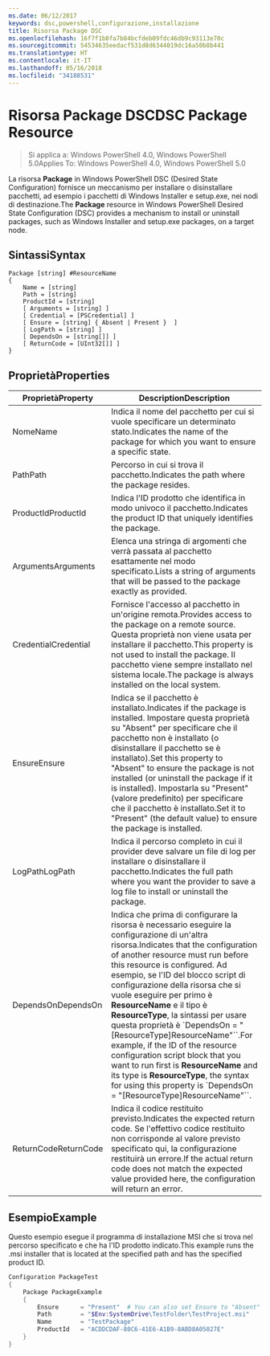 ```yaml
---
ms.date: 06/12/2017
keywords: dsc,powershell,configurazione,installazione
title: Risorsa Package DSC
ms.openlocfilehash: 16f7f1b8fa7b84bcfdeb09fdc46db9c93113e70c
ms.sourcegitcommit: 54534635eedacf531d8d6344019dc16a50b8b441
ms.translationtype: HT
ms.contentlocale: it-IT
ms.lasthandoff: 05/16/2018
ms.locfileid: "34188531"
---
```

# <a name="dsc-package-resource"></a><span data-ttu-id="cf153-103">Risorsa Package DSC</span><span class="sxs-lookup"><span data-stu-id="cf153-103">DSC Package Resource</span></span>

> <span data-ttu-id="cf153-104">Si applica a: Windows PowerShell 4.0, Windows PowerShell 5.0</span><span class="sxs-lookup"><span data-stu-id="cf153-104">Applies To: Windows PowerShell 4.0, Windows PowerShell 5.0</span></span>

<span data-ttu-id="cf153-105">La risorsa **Package** in Windows PowerShell DSC (Desired State Configuration) fornisce un meccanismo per installare o disinstallare pacchetti, ad esempio i pacchetti di Windows Installer e setup.exe, nei nodi di destinazione.</span><span class="sxs-lookup"><span data-stu-id="cf153-105">The **Package** resource in Windows PowerShell Desired State Configuration (DSC) provides a mechanism to install or uninstall packages, such as Windows Installer and setup.exe packages, on a target node.</span></span>

## <a name="syntax"></a><span data-ttu-id="cf153-106">Sintassi</span><span class="sxs-lookup"><span data-stu-id="cf153-106">Syntax</span></span>

```
Package [string] #ResourceName
{
    Name = [string]
    Path = [string]
    ProductId = [string]
    [ Arguments = [string] ]
    [ Credential = [PSCredential] ]
    [ Ensure = [string] { Absent | Present }  ]
    [ LogPath = [string] ]
    [ DependsOn = [string[]] ]
    [ ReturnCode = [UInt32[]] ]
}
```

## <a name="properties"></a><span data-ttu-id="cf153-107">Proprietà</span><span class="sxs-lookup"><span data-stu-id="cf153-107">Properties</span></span>
|  <span data-ttu-id="cf153-108">Proprietà</span><span class="sxs-lookup"><span data-stu-id="cf153-108">Property</span></span>  |  <span data-ttu-id="cf153-109">Description</span><span class="sxs-lookup"><span data-stu-id="cf153-109">Description</span></span>   |
|---|---|
| <span data-ttu-id="cf153-110">Nome</span><span class="sxs-lookup"><span data-stu-id="cf153-110">Name</span></span>| <span data-ttu-id="cf153-111">Indica il nome del pacchetto per cui si vuole specificare un determinato stato.</span><span class="sxs-lookup"><span data-stu-id="cf153-111">Indicates the name of the package for which you want to ensure a specific state.</span></span>|
| <span data-ttu-id="cf153-112">Path</span><span class="sxs-lookup"><span data-stu-id="cf153-112">Path</span></span>| <span data-ttu-id="cf153-113">Percorso in cui si trova il pacchetto.</span><span class="sxs-lookup"><span data-stu-id="cf153-113">Indicates the path where the package resides.</span></span>|
| <span data-ttu-id="cf153-114">ProductId</span><span class="sxs-lookup"><span data-stu-id="cf153-114">ProductId</span></span>| <span data-ttu-id="cf153-115">Indica l'ID prodotto che identifica in modo univoco il pacchetto.</span><span class="sxs-lookup"><span data-stu-id="cf153-115">Indicates the product ID that uniquely identifies the package.</span></span>|
| <span data-ttu-id="cf153-116">Arguments</span><span class="sxs-lookup"><span data-stu-id="cf153-116">Arguments</span></span>| <span data-ttu-id="cf153-117">Elenca una stringa di argomenti che verrà passata al pacchetto esattamente nel modo specificato.</span><span class="sxs-lookup"><span data-stu-id="cf153-117">Lists a string of arguments that will be passed to the package exactly as provided.</span></span>|
| <span data-ttu-id="cf153-118">Credential</span><span class="sxs-lookup"><span data-stu-id="cf153-118">Credential</span></span>| <span data-ttu-id="cf153-119">Fornisce l'accesso al pacchetto in un'origine remota.</span><span class="sxs-lookup"><span data-stu-id="cf153-119">Provides access to the package on a remote source.</span></span> <span data-ttu-id="cf153-120">Questa proprietà non viene usata per installare il pacchetto.</span><span class="sxs-lookup"><span data-stu-id="cf153-120">This property is not used to install the package.</span></span> <span data-ttu-id="cf153-121">Il pacchetto viene sempre installato nel sistema locale.</span><span class="sxs-lookup"><span data-stu-id="cf153-121">The package is always installed on the local system.</span></span>|
| <span data-ttu-id="cf153-122">Ensure</span><span class="sxs-lookup"><span data-stu-id="cf153-122">Ensure</span></span>| <span data-ttu-id="cf153-123">Indica se il pacchetto è installato.</span><span class="sxs-lookup"><span data-stu-id="cf153-123">Indicates if the package is installed.</span></span> <span data-ttu-id="cf153-124">Impostare questa proprietà su "Absent" per specificare che il pacchetto non è installato (o disinstallare il pacchetto se è installato).</span><span class="sxs-lookup"><span data-stu-id="cf153-124">Set this property to "Absent" to ensure the package is not installed (or uninstall the package if it is installed).</span></span> <span data-ttu-id="cf153-125">Impostarla su "Present" (valore predefinito) per specificare che il pacchetto è installato.</span><span class="sxs-lookup"><span data-stu-id="cf153-125">Set it to "Present" (the default value) to ensure the package is installed.</span></span>|
| <span data-ttu-id="cf153-126">LogPath</span><span class="sxs-lookup"><span data-stu-id="cf153-126">LogPath</span></span>| <span data-ttu-id="cf153-127">Indica il percorso completo in cui il provider deve salvare un file di log per installare o disinstallare il pacchetto.</span><span class="sxs-lookup"><span data-stu-id="cf153-127">Indicates the full path where you want the provider to save a log file to install or uninstall the package.</span></span>|
| <span data-ttu-id="cf153-128">DependsOn</span><span class="sxs-lookup"><span data-stu-id="cf153-128">DependsOn</span></span> | <span data-ttu-id="cf153-129">Indica che prima di configurare la risorsa è necessario eseguire la configurazione di un'altra risorsa.</span><span class="sxs-lookup"><span data-stu-id="cf153-129">Indicates that the configuration of another resource must run before this resource is configured.</span></span> <span data-ttu-id="cf153-130">Ad esempio, se l'ID del blocco script di configurazione della risorsa che si vuole eseguire per primo è **ResourceName** e il tipo è **ResourceType**, la sintassi per usare questa proprietà è \`DependsOn = "[ResourceType]ResourceName"\`\`.</span><span class="sxs-lookup"><span data-stu-id="cf153-130">For example, if the ID of the resource configuration script block that you want to run first is **ResourceName** and its type is **ResourceType**, the syntax for using this property is \`DependsOn = "[ResourceType]ResourceName"\`\`.</span></span>|
| <span data-ttu-id="cf153-131">ReturnCode</span><span class="sxs-lookup"><span data-stu-id="cf153-131">ReturnCode</span></span>| <span data-ttu-id="cf153-132">Indica il codice restituito previsto.</span><span class="sxs-lookup"><span data-stu-id="cf153-132">Indicates the expected return code.</span></span> <span data-ttu-id="cf153-133">Se l'effettivo codice restituito non corrisponde al valore previsto specificato qui, la configurazione restituirà un errore.</span><span class="sxs-lookup"><span data-stu-id="cf153-133">If the actual return code does not match the expected value provided here, the configuration will return an error.</span></span>|

## <a name="example"></a><span data-ttu-id="cf153-134">Esempio</span><span class="sxs-lookup"><span data-stu-id="cf153-134">Example</span></span>

<span data-ttu-id="cf153-135">Questo esempio esegue il programma di installazione MSI che si trova nel percorso specificato e che ha l'ID prodotto indicato.</span><span class="sxs-lookup"><span data-stu-id="cf153-135">This example runs the .msi installer that is located at the specified path and has the specified product ID.</span></span>

```powershell
Configuration PackageTest
{
    Package PackageExample
    {
        Ensure      = "Present"  # You can also set Ensure to "Absent"
        Path        = "$Env:SystemDrive\TestFolder\TestProject.msi"
        Name        = "TestPackage"
        ProductId   = "ACDDCDAF-80C6-41E6-A1B9-8ABD8A05027E"
    }
}
```